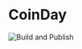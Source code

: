 # CoinDay 

![Build and Publish](https://github.com/mattdsmith89/CoinDay/workflows/Build%20and%20Publish/badge.svg)

